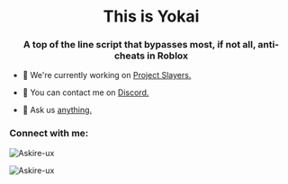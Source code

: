 <h1 align="center">This is Yokai</h1>
<h3 align="center">A top of the line script that bypasses most, if not all, anti-cheats in Roblox</h3>

- 🔭 We're currently working on [Project Slayers.](https://www.roblox.com/games/5956785391/UPDATE-1-Project-Slayers)

- 🤝 You can contact me on [Discord.](https://pastebin.com/raw/DAsqb1WG)

- 💬 Ask us [anything.](https://discord.gg/FqE9Qjb5mn)

<h3 align="left">Connect with me:</h3>
<p align="left">
</p>

<p><img align="center" src="https://github-readme-stats.vercel.app/api/top-langs?username=Askire-ux&show_icons=true&locale=en&layout=compact" alt="Askire-ux" /></p>

<p><img align="center" src="https://github-readme-streak-stats.herokuapp.com/?user=Askire-ux&" alt="Askire-ux" /></p>
